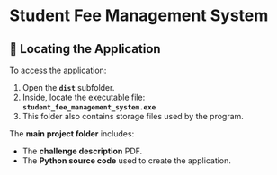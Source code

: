 # Student Fee Management System  

## 📁 Locating the Application  
To access the application:

1. Open the **`dist`** subfolder.  
2. Inside, locate the executable file:  
   **`student_fee_management_system.exe`**    
3. This folder also contains storage files used by the program.

The **main project folder** includes:
- The **challenge description** PDF.  
- The **Python source code** used to create the application.
